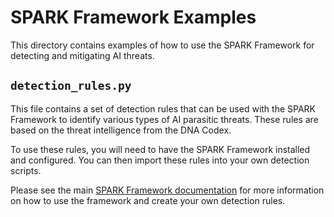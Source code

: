 # SPARK Framework Examples

This directory contains examples of how to use the SPARK Framework for detecting and mitigating AI threats.

## `detection_rules.py`

This file contains a set of detection rules that can be used with the SPARK Framework to identify various types of AI parasitic threats. These rules are based on the threat intelligence from the DNA Codex.

To use these rules, you will need to have the SPARK Framework installed and configured. You can then import these rules into your own detection scripts.

Please see the main [SPARK Framework documentation](../../whitepapers/defensive-ai/SPARK-Detection-Rules.md) for more information on how to use the framework and create your own detection rules.